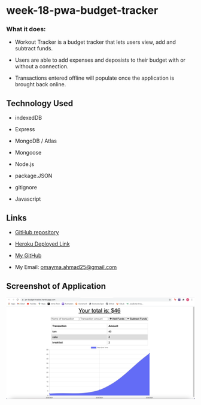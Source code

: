 # week-18-pwa-budget-tracker

### What it does:

* Workout Tracker is a budget tracker that lets users view, add and subtract funds. 

* Users are able to add expenses and deposists to their budget with or without a connection.

* Transactions entered offline will populate once the application is brought back online.


## Technology Used

* indexedDB

* Express

* MongoDB / Atlas

* Mongoose

* Node.js 

* package.JSON

* gitignore

* Javascript

## Links

* [GitHub repository](https://github.com/omaymaahmad/week-18-pwa-budget-tracker) 

* [Heroku Deployed Link](https://pw-budget-tracker.herokuapp.com/) 

* [My GitHub](https://github.com/omaymaahmad)  

* My Email: <omayma.ahmad25@gmail.com>



## Screenshot of Application

![Fitness-Tracker](./Assets/budget-tracker.png)